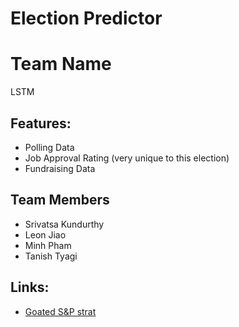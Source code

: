 # Election Predictor

# Team Name
LSTM

## Features:
- Polling Data 
- Job Approval Rating (very unique to this election)
- Fundraising Data

## Team Members
- Srivatsa Kundurthy
- Leon Jiao
- Minh Pham
- Tanish Tyagi

## Links: 
- [Goated S&P strat](https://www.forbes.com/sites/advisor/2020/11/01/what-is-the-presidential-predictor/?sh=727640e5ee60)